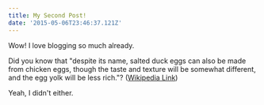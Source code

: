 ```yaml
---
title: My Second Post!
date: '2015-05-06T23:46:37.121Z'
---
```


Wow! I love blogging so much already.

Did you know that "despite its name, salted duck eggs can also be made from chicken eggs, though the taste and texture
will be somewhat different, and the egg yolk will be less rich."?
([Wikipedia Link](http://en.wikipedia.org/wiki/Salted_duck_egg))

Yeah, I didn't either.
